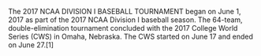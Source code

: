 The 2017 NCAA DIVISION I BASEBALL TOURNAMENT began on June 1, 2017 as part of the 2017 NCAA Division I baseball season. The 64-team, double-elimination tournament concluded with the 2017 College World Series (CWS) in Omaha, Nebraska. The CWS started on June 17 and ended on June 27.[1]
